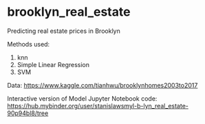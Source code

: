 # brooklyn_real_estate
Predicting real estate prices in Brooklyn


Methods used:
 1. knn
 2. Simple Linear Regression
 3. SVM

Data: https://www.kaggle.com/tianhwu/brooklynhomes2003to2017


Interactive version of Model Jupyter Notebook code: https://hub.mybinder.org/user/stanislawsmyl-b-lyn_real_estate-90p94bl8/tree
